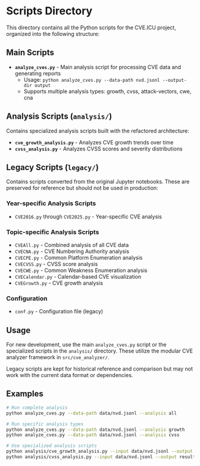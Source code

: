 # Scripts Directory

This directory contains all the Python scripts for the CVE.ICU project, organized into the following structure:

## Main Scripts

- **`analyze_cves.py`** - Main analysis script for processing CVE data and generating reports
  - Usage: `python analyze_cves.py --data-path nvd.jsonl --output-dir output`
  - Supports multiple analysis types: growth, cvss, attack-vectors, cwe, cna

## Analysis Scripts (`analysis/`)

Contains specialized analysis scripts built with the refactored architecture:

- **`cve_growth_analysis.py`** - Analyzes CVE growth trends over time
- **`cvss_analysis.py`** - Analyzes CVSS scores and severity distributions

## Legacy Scripts (`legacy/`)

Contains scripts converted from the original Jupyter notebooks. These are preserved for reference but should not be used in production:

### Year-specific Analysis Scripts
- `CVE2016.py` through `CVE2025.py` - Year-specific CVE analysis

### Topic-specific Analysis Scripts
- `CVEAll.py` - Combined analysis of all CVE data
- `CVECNA.py` - CVE Numbering Authority analysis
- `CVECPE.py` - Common Platform Enumeration analysis
- `CVECVSS.py` - CVSS score analysis
- `CVECWE.py` - Common Weakness Enumeration analysis
- `CVECalendar.py` - Calendar-based CVE visualization
- `CVEGrowth.py` - CVE growth analysis

### Configuration
- `conf.py` - Configuration file (legacy)

## Usage

For new development, use the main `analyze_cves.py` script or the specialized scripts in the `analysis/` directory. These utilize the modular CVE analyzer framework in `src/cve_analyzer/`.

Legacy scripts are kept for historical reference and comparison but may not work with the current data format or dependencies.

## Examples

```bash
# Run complete analysis
python analyze_cves.py --data-path data/nvd.jsonl --analysis all

# Run specific analysis types
python analyze_cves.py --data-path data/nvd.jsonl --analysis growth
python analyze_cves.py --data-path data/nvd.jsonl --analysis cvss

# Use specialized analysis scripts
python analysis/cve_growth_analysis.py --input data/nvd.jsonl --output results/
python analysis/cvss_analysis.py --input data/nvd.jsonl --output results/
```
